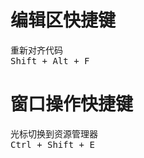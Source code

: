 # 编辑区快捷键

重新对齐代码  
<kbd>Shift  +  Alt  + F </kbd>

# 窗口操作快捷键

光标切换到资源管理器  
<kbd>Ctrl + Shift + E</kbd>
